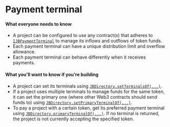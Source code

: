 # Payment terminal

#### What everyone needs to know

* A project can be configured to use any contract(s) that adheres to [`IJBPaymentTerminal`](/docs/dev/v3/api/interfaces/ijbpaymentterminal.md) to manage its inflows and outflows of token funds.
* Each payment terminal can have a unique distribution limit and overflow allowance.
* Each payment terminal can behave differently when it receives payments.

#### What you'll want to know if you're building

* A project can set its terminals using [`JBDirectory.setTerminalsOf(...)`](/docs/dev/v3/api/contracts/jbdirectory/write/setterminalsof.md).
* If a project uses multiple terminals to manage funds for the same token, it can set the primary one (where other Web3 contracts should send funds to) using [`JBDirectory.setPrimaryTerminalOf(...)`](/docs/dev/v3/api/contracts/jbdirectory/write/setprimaryterminalof.md).
* To pay a project with a certain token, get its preferred payment terminal using [`JBDirectory.primaryTerminalOf(...)`](/docs/dev/v3/api/contracts/jbdirectory/read/primaryterminalof.md). If no terminal is returned, the project is not currently accepting the specified token.
